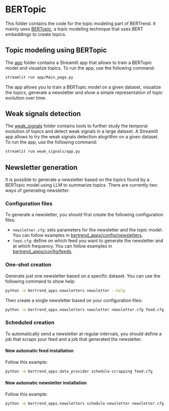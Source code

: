 # BERTopic

This folder contains the code for the topic modeling part of BERTrend. It mainly uses [BERTopic](https://github.com/MaartenGr/BERTopic), a topic modeling technique that uses BERT embeddings to create topics.

## Topic modeling using BERTopic

The [app](app) folder contains a Streamlit app that allows to train a BERTopic model and visualize topics. To run the app, use the following command:

```bash
streamlit run app/Main_page.py
```

The app allows you to train a BERTopic model on a given dataset, visualize the topics, generate a newsletter and show a simple representation of topic evolution over time.

## Weak signals detection

The [weak_signals](weak_signals) folder contains tools to further study the temporal evolution of topics and detect weak signals in a large dataset. A Streamlit app allows to try the weak signals detection alogrithm on a given dataset. To run the app, use the following command:

```bash
streamlit run weak_signals/app.py
```

## Newsletter generation

It is possible to generate a newsletter based on the topics found by a BERTopic model using LLM to summarize topics. There are currently two ways of generating newsletter.

### Configuration files

To generate a newsletter, you should first create the following configuration files:

- `newsletter.cfg`: sets parameters for the newsletter and the topic model. You can follow examples in [bertrend_apps/config/newsletters](../config/newsletters).
- `feed.cfg`: define on which feed you want to generate the newsletter and at which frequency. You can follow examples in [bertrend_apps/config/feeds](../config/feeds).

### One-shot creation

Generate just one newsletter based on a specific dataset. You can use the following command to show help:

```bash
python -m bertrend_apps.newsletters newsletter --help
```

Then create a single newsletter based on your configuration files:
```bash
python -m bertrend_apps.newsletters newsletter newsletter.cfg feed.cfg
```

### Scheduled creation

To automatically send a newsletter at regular intervals, you should define a job that scraps your feed and a job that generated the newsletter.

#### New automatic feed installation

Follow this example:

```bash
python -m bertrend_apps.data_provider schedule-scrapping feed.cfg
```

#### New automatic newsletter installation

Follow this example:

```bash
python -m bertrend_apps.newsletters schedule-newsletter newsletter.cfg feed.cfg
```
